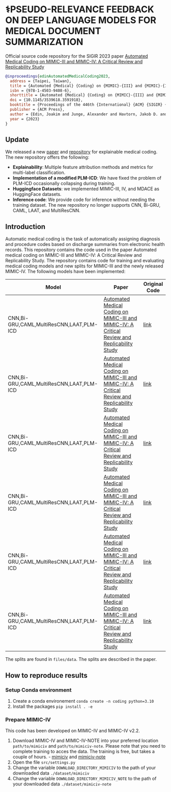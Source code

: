 # ⚕️PSEUDO-RELEVANCE FEEDBACK ON DEEP LANGUAGE MODELS FOR MEDICAL DOCUMENT SUMMARIZATION

Official source code repository for the SIGIR 2023 paper [Automated Medical Coding on MIMIC-III and MIMIC-IV: A Critical Review and Replicability Study](https://dl.acm.org/doi/10.1145/3539618.3591918)


```bibtex
@inproceedings{edinAutomatedMedicalCoding2023,
  address = {Taipei, Taiwan},
  title = {Automated {Medical} {Coding} on {MIMIC}-{III} and {MIMIC}-{IV}: {A} {Critical} {Review} and {Replicability} {Study}},
  isbn = {978-1-4503-9408-6},
  shorttitle = {Automated {Medical} {Coding} on {MIMIC}-{III} and {MIMIC}-{IV}},
  doi = {10.1145/3539618.3591918},
  booktitle = {Proceedings of the 446th {International} {ACM} {SIGIR} {Conference} on {Research} and {Development} in {Information} {Retrieval}},
  publisher = {ACM Press},
  author = {Edin, Joakim and Junge, Alexander and Havtorn, Jakob D. and Borgholt, Lasse and Maistro, Maria and Ruotsalo, Tuukka and Maaløe, Lars},
  year = {2023}
}
```

## Update
We released a new [paper](https://arxiv.org/pdf/2406.08958) and [repository](https://github.com/JoakimEdin/explainable-medical-coding/tree/main) for explainable medical coding. The new repository offers the following:
- **Explainability**: Multiple feature attribution methods and metrics for multi-label classification. 
- **Implementation of a modified PLM-ICD**: We have fixed the problem of PLM-ICD occasionally collapsing during training.
- **Huggingface Datasets**: we implemented MIMIC-III, IV, and MDACE as HuggingFace datasets.
- **Inference code**: We provide code for inference without needing the training dataset.
The new repository no longer supports CNN, Bi-GRU, CAML, LAAT, and MultiResCNN.

## Introduction 
Automatic medical coding is the task of automatically assigning diagnosis and procedure codes based on discharge summaries from electronic health records. This repository contains the code used in the paper Automated medical coding on MIMIC-III and MIMIC-IV: A Critical Review and Replicability Study. The repository contains code for training and evaluating medical coding models and new splits for MIMIC-III and the newly released MIMIC-IV. The following models have been implemented:

| Model | Paper | Original Code |
| ----- | ----- | ------------- |
| CNN,Bi-GRU,CAML,MultiResCNN,LAAT,PLM-ICD   |[Automated Medical Coding on MIMIC-III and MIMIC-IV: A Critical Review and Replicability Study](https://arxiv.org/abs/2304.10909) | [link](https://github.com/JoakimEdin/medical-coding-reproducibility) | 
| CNN,Bi-GRU,CAML,MultiResCNN,LAAT,PLM-ICD   |[Automated Medical Coding on MIMIC-III and MIMIC-IV: A Critical Review and Replicability Study](https://arxiv.org/abs/2304.10909) | [link](https://github.com/JoakimEdin/medical-coding-reproducibility) | 
| CNN,Bi-GRU,CAML,MultiResCNN,LAAT,PLM-ICD   |[Automated Medical Coding on MIMIC-III and MIMIC-IV: A Critical Review and Replicability Study](https://arxiv.org/abs/2304.10909) | [link](https://github.com/JoakimEdin/medical-coding-reproducibility) | 
| CNN,Bi-GRU,CAML,MultiResCNN,LAAT,PLM-ICD   |[Automated Medical Coding on MIMIC-III and MIMIC-IV: A Critical Review and Replicability Study](https://arxiv.org/abs/2304.10909) | [link](https://github.com/JoakimEdin/medical-coding-reproducibility) | 
| CNN,Bi-GRU,CAML,MultiResCNN,LAAT,PLM-ICD   |[Automated Medical Coding on MIMIC-III and MIMIC-IV: A Critical Review and Replicability Study](https://arxiv.org/abs/2304.10909) | [link](https://github.com/JoakimEdin/medical-coding-reproducibility) | 
| CNN,Bi-GRU,CAML,MultiResCNN,LAAT,PLM-ICD   |[Automated Medical Coding on MIMIC-III and MIMIC-IV: A Critical Review and Replicability Study](https://arxiv.org/abs/2304.10909) | [link](https://github.com/JoakimEdin/medical-coding-reproducibility) | 

The splits are found in `files/data`. The splits are described in the paper.

## How to reproduce results
### Setup Conda environment
1. Create a conda environement `conda create -n coding python=3.10`
2. Install the packages `pip install . -e`


### Prepare MIMIC-IV
This code has been developed on MIMIC-IV and MIMIC-IV v2.2. 
1. Download MIMIC-IV and MIMIC-IV-NOTE into your preferred location `path/to/mimiciv` and `path/to/mimiciv-note`. Please note that you need to complete training to acces the data. The training is free, but takes a couple of hours.  - [mimiciv](https://physionet.org/content/mimiciv/2.2/) and [mimiciv-note](https://physionet.org/content/mimic-iv-note/2.2/)
2. Open the file `src/settings.py`
3. Change the variable `DOWNLOAD_DIRECTORY_MIMICIV` to the path of your downloaded data `./dataset/mimiciv`
4. Change the variable `DOWNLOAD_DIRECTORY_MIMICIV_NOTE` to the path of your downloaded data `./dataset/mimiciv-note`
